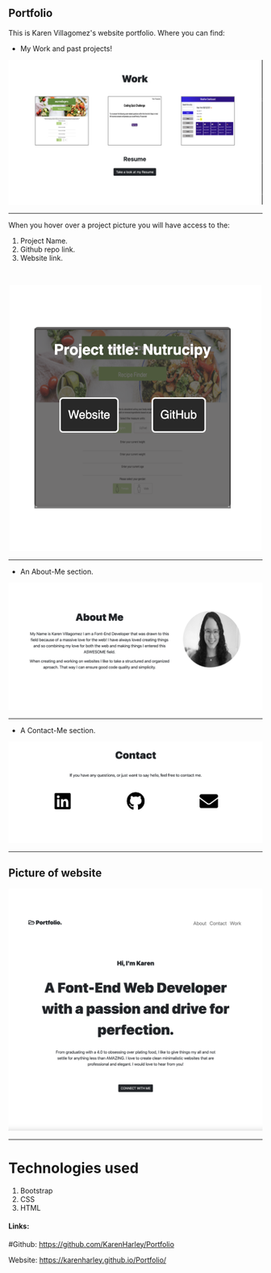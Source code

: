 ## Portfolio

This is Karen Villagomez's website portfolio. Where you can find:



- My Work and past projects!

![Picture work section](pics/work.png)

---

When you hover over a project picture you will have access to the:
1. Project Name.
2. Github repo link.
3. Website link.


 
<br />

<p align="center">
  <img width="500" src="./pics/hover.png" alt="Picture of contact work when hover">
</p>

---

- An About-Me section.

![Picture of About me section](pics/about.png)

---

- A Contact-Me section.

![Picture of contact me section](pics/contact.png)

---

## Picture of website

![Picture of website intro](pics/websitePic.png)

---
# Technologies used

1. Bootstrap
2. CSS
3. HTML

#### Links:

#Github:
https://github.com/KarenHarley/Portfolio

Website:
https://karenharley.github.io/Portfolio/
